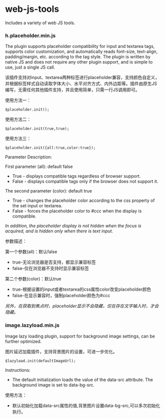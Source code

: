 # web-js-tools
Includes a variety of web JS tools.

### h.placeholder.min.js

The plugin supports placeholder compatibility for input and textarea tags, supports color customization, and automatically reads font-size, text-align, padding/margin, etc. according to the tag style. The plugin is written by native JS and does not require any other plugin support, and is simple to use, just a single JS call.

该插件支持对input、textarea两种标签进行placeholder兼容，支持颜色自定义，并根据标签样式自动读取字体大小、水平对齐方式、内外边距等。插件由原生JS编写，无需任何其他插件支持，并且使用简单，只需一行JS调用即可。

使用方法一：

```
$placeholder.init();
```

使用方法二：

```
$placeholder.init(true,true);
```

使用方法三：

```
$placeholder.init({all:true,color:true});
```
Parameter Description:

First parameter (all): default false

- True - displays compatible tags regardless of browser support.
- False - displays compatible tags only if the browser does not support it.

The second parameter (color): default true

- True - changes the placeholder color according to the css property of the set input or textarea.
- False - forces the placeholder color to #ccc when the display is compatible.

*In addition, the placeholder display is not hidden when the focus is acquired, and is hidden only when there is text input.*

参数描述：

第一个参数(all)：默认false

 - true-无论浏览器是否支持，都显示兼容标签
 - false-仅在浏览器不支持时显示兼容标签

第二个参数(color)：默认true

- true-根据设置的input或者textarea的css属性color改变placeholder颜色
- false-在显示兼容时，强制placeholder颜色为#ccc

*另外，在获取到焦点时，placeholder显示不会隐藏，仅在存在文字输入时，才会隐藏。*

### image.lazyload.min.js

Image lazy loading plugin, support for background image settings, can be further optimized.

图片延迟加载插件，支持背景图片的设置，可进一步优化。

```
$lazyload.init(defaultImageUrl);
```

Instructions:

- The default initialization loads the value of the data-src attribute. The background image is set to data-bg-src.

使用方法：

- 默认初始化加载data-src属性的值,背景图片设置data-bg-src,可以多次初始化执行。
